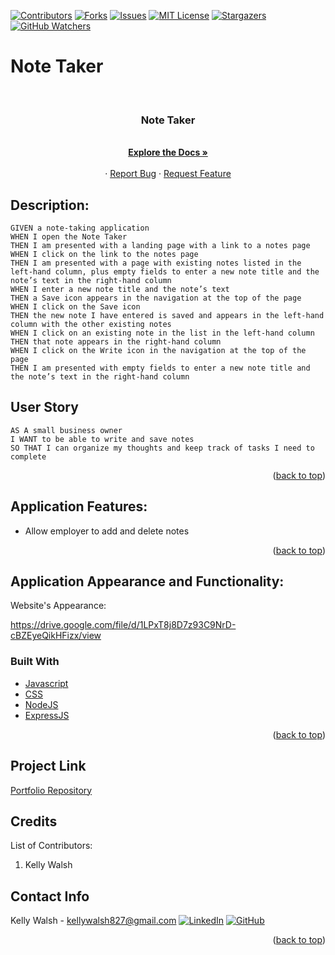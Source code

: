 [![Contributors][contributors-shield]][contributors-url]
[![Forks][forks-shield]][forks-url]
[![Issues][issues-shield]][issues-url]
[![MIT License][license-shield]][license-url]
[![Stargazers][stars-shield]][stars-url]
[![GitHub Watchers][github-watchers]][github-watchers-url]

# Note Taker

<!-- PROJECT LOGO -->
<br />
<div align="center">
  <a href="https://kemwalsh.github.io/noteTaker/">
  </a>

<h3 align="center">Note Taker</h3>

  <p align="center">
    <!-- TEXT -->
    <br />
    <a href="https://github.com/kemwalsh/noteTaker"><strong>Explore the Docs »</strong></a>
    <br />
    <br />
    <!-- <a href="https://kemwalsh.github.io/noteTaker/">View Demo</a> -->
    ·
    <a href="https://github.com/kemwalsh/noteTaker/issues">Report Bug</a>
    ·
    <a href="https://github.com/kemwalsh/noteTaker/issues">Request Feature</a>
  </p>
</div>

## Description:

```
GIVEN a note-taking application
WHEN I open the Note Taker
THEN I am presented with a landing page with a link to a notes page
WHEN I click on the link to the notes page
THEN I am presented with a page with existing notes listed in the left-hand column, plus empty fields to enter a new note title and the note’s text in the right-hand column
WHEN I enter a new note title and the note’s text
THEN a Save icon appears in the navigation at the top of the page
WHEN I click on the Save icon
THEN the new note I have entered is saved and appears in the left-hand column with the other existing notes
WHEN I click on an existing note in the list in the left-hand column
THEN that note appears in the right-hand column
WHEN I click on the Write icon in the navigation at the top of the page
THEN I am presented with empty fields to enter a new note title and the note’s text in the right-hand column
```

## User Story

```
AS A small business owner
I WANT to be able to write and save notes
SO THAT I can organize my thoughts and keep track of tasks I need to complete
```

<p align="right">(<a href="#top">back to top</a>)</p>

## Application Features:

- Allow employer to add and delete notes

<p align="right">(<a href="#top">back to top</a>)</p>

## Application Appearance and Functionality:

Website's Appearance:

https://drive.google.com/file/d/1LPxT8j8D7z93C9NrD-cBZEyeQikHFizx/view
<!-- ![Appearance](Assets/gif/codeybuddy.gif) -->

### Built With

- [Javascript](https://www.javascript.com)
- [CSS](https://www.css)
- [NodeJS](https://nodejs.org/en/)
- [ExpressJS](https://expressjs.)

<p align="right">(<a href="#top">back to top</a>)</p>

## Project Link

[Portfolio Repository](https://github.com/kemwalsh/noteTaker)

## Credits

List of Contributors:

1. Kelly Walsh

## Contact Info

Kelly Walsh - kellywalsh827@gmail.com [![LinkedIn][linkedin-shield]][linkedin-url-kelly] [![GitHub][github-shield]][github-url-kelly] </br>

<p align="right">(<a href="#top">back to top</a>)</p>

<!-- MARKDOWN LINKS & IMAGES -->
<!-- https://www.markdownguide.org/basic-syntax/#reference-style-links -->

[contributors-shield]: https://img.shields.io/github/contributors/kemwalsh/noteTaker.svg?style=for-the-badge
[contributors-url]: https://github.com/kemwalsh/noteTaker/graphs/contributors
[forks-shield]: https://img.shields.io/github/forks/kemwalsh/noteTaker.svg?style=for-the-badge
[forks-url]: https://github.com/kemwalsh/noteTaker/network/members
[stars-shield]: https://img.shields.io/github/stars/kemwalsh/noteTaker?style=social
[stars-url]: https://github.com/kemwalsh/noteTaker/stargazers
[issues-shield]: https://img.shields.io/github/issues/kemwalsh/noteTaker.svg?style=for-the-badge
[issues-url]: https://github.com/kemwalsh/noteTaker/issues
[license-shield]: https://img.shields.io/github/license/kemwalsh/noteTaker.svg?style=for-the-badge
[license-url]: https://github.com/kemwalsh/noteTaker/blob/master/LICENSE.txt
[linkedin-shield]: https://img.shields.io/badge/-LinkedIn-black.svg?style=for-the-badge&logo=linkedin&colorB=555
[linkedin-url-kelly]: https://www.linkedin.com/in/kellywalsh001/
[github-shield]: https://img.shields.io/badge/-Github-blueviolet.svg?style=for-the-badge&logo=Github&colorB=555
[github-url-kelly]: https://github.com/kemwalsh
[github-watchers]: https://img.shields.io/github/watchers/kemwalsh/noteTaker?style=social
[github-watchers-url]: https://github.com/kemwalsh/noteTaker/watchers